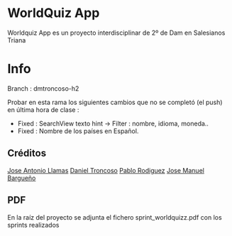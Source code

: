 # WorldQuiz App

Worldquiz App es un proyecto interdisciplinar de 2º de Dam en Salesianos Triana


# Info

Branch : dmtroncoso-h2 

Probar en esta rama los siguientes cambios que no se completó (el push) en última hora de clase :

+ Fixed : SearchView texto hint -> Filter : nombre, idioma, moneda..
+ Fixed : Nombre de los países en Español.



## Créditos

[Jose Antonio Llamas](https://github.com/jallamas)
[Daniel Troncoso](https://github.com/myrows)
[Pablo Rodiguez](https://github.com/sulfurox)
[Jose Manuel Bargueño](https://github.com/jmbargueno)

## PDF

En la raíz del proyecto se adjunta el fichero sprint_worldquizz.pdf con los sprints realizados
